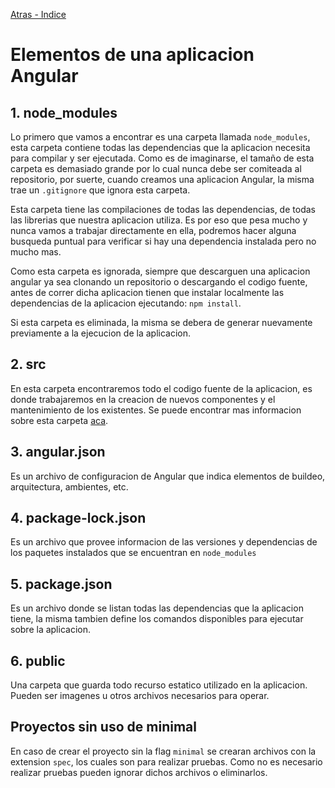 [Atras - Indice](https://github.com/daniel18acevedo/DA2-Tecnologia/tree/angular-create-project)

# Elementos de una aplicacion Angular

## 1. node_modules

Lo primero que vamos a encontrar es una carpeta llamada `node_modules`, esta carpeta contiene todas las dependencias que la aplicacion necesita para compilar y ser ejecutada. Como es de imaginarse, el tamaño de esta carpeta es demasiado grande por lo cual nunca debe ser comiteada al repositorio, por suerte, cuando creamos una aplicacion Angular, la misma trae un `.gitignore` que ignora esta carpeta.

Esta carpeta tiene las compilaciones de todas las dependencias, de todas las librerias que nuestra aplicacion utiliza. Es por eso que pesa mucho y nunca vamos a trabajar directamente en ella, podremos hacer alguna busqueda puntual para verificar si hay una dependencia instalada pero no mucho mas.

Como esta carpeta es ignorada, siempre que descarguen una aplicacion angular ya sea clonando un repositorio o descargando el codigo fuente, antes de correr dicha aplicacion tienen que instalar localmente las dependencias de la aplicacion ejecutando: `npm install`.

Si esta carpeta es eliminada, la misma se debera de generar nuevamente previamente a la ejecucion de la aplicacion.

## 2. src

En esta carpeta encontraremos todo el codigo fuente de la aplicacion, es donde trabajaremos en la creacion de nuevos componentes y el mantenimiento de los existentes. Se puede encontrar mas informacion sobre esta carpeta [aca](https://github.com/daniel18acevedo/DA2-Tecnologia/blob/angular-create-project/src.md).

## 3. angular.json

Es un archivo de configuracion de Angular que indica elementos de buildeo, arquitectura, ambientes, etc.

## 4. package-lock.json

Es un archivo que provee informacion de las versiones y dependencias de los paquetes instalados que se encuentran en `node_modules`

## 5. package.json

Es un archivo donde se listan todas las dependencias que la aplicacion tiene, la misma tambien define los comandos disponibles para ejecutar sobre la aplicacion.

## 6. public

Una carpeta que guarda todo recurso estatico utilizado en la aplicacion. Pueden ser imagenes u otros archivos necesarios para operar.

## Proyectos sin uso de minimal

En caso de crear el proyecto sin la flag `minimal` se crearan archivos con la extension `spec`, los cuales son para realizar pruebas. Como no es necesario realizar pruebas pueden ignorar dichos archivos o eliminarlos.
